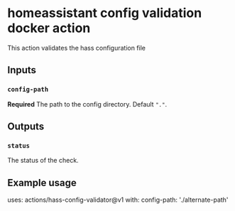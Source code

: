 # homeassistant config validation docker action

This action validates the hass configuration file

## Inputs

### `config-path`

**Required** The path to the config directory. Default `"."`.

## Outputs

### `status`

The status of the check.

## Example usage

uses: actions/hass-config-validator@v1
with:
  config-path: './alternate-path'